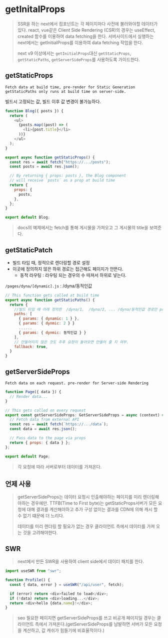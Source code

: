 # getInitalProps

> SSR을 하는 next에서 컴포넌트는 각 페이지마다 사전에 불러와야할 데이터가 있다. react, vue같은 Client Side Rendering (CSR)의 경우는 useEffect, created 함수를 이용하여 data fetching을 한다. 서버사이드에서 실행하는 next에서는 getInitialProps를 이용하여 data fetching 작업을 한다.
>
> next v9 이상에서는 `getInitialProps`대신 `getStaticProps`, `getStaticPaths`, `getServerSideProps`를 사용하도록 가이드한다.

## getStaticProps

```
Fetch data at build time, pre-render for Static Generation
getStaticPaths only runs at build time on server-side.
```

빌드시 고정되는 값, 빌드 이후 값 변경이 불가능하다.

```js
function Blog({ posts }) {
  return (
    <ul>
      {posts.map((post) => (
        <li>{post.title}</li>
      ))}
    </ul>
  );
}

export async function getStaticProps() {
  const res = await fetch("https://.../posts");
  const posts = await res.json();

  // By returning { props: posts }, the Blog component
  // will receive `posts` as a prop at build time
  return {
    props: {
      posts,
    },
  };
}

export default Blog;
```

> docs의 예제에서는 fetch를 통해 게시물을 가져오고 그 게시물의 title을 보여준다.

## getStaticPatch

- 빌드 타임 때, 정적으로 렌더링할 경로 설정
- 이곳에 정의하지 않은 하위 경로는 접근해도 페이지가 안뜬다.
  - 동적 라우팅 : 라우팅 되는 경우의 수 따져서 하위로 넣는다.

`/pages/dyna/[dynamic].js` : /dyna/동적인값

```js
// This function gets called at build time
export async function getStaticPaths() {
  return {
    //빌드 타임 때 아래 정의한  /dyna/1,  /dyna/2, ... /dyna/동적인값 경로만 pre렌더링.
    paths: [
      { params: { dynamic: 1 } },
      { params: { dynmic: 2 } }
      ......
      { params: { dynmic: 동적인값 } }
    ],
    // 만들어지지 않은 것도 추후 요청이 들어오면 만들어 줄 지 여부.
    fallback: true,
  }
}
```

## getServerSideProps

```
Fetch data on each request. pre-render for Server-side Rendering
```

```js
function Page({ data }) {
  // Render data...
}

// This gets called on every request
export const getServerSideProps: GetServerSideProps = async (context) => {
  // Fetch data from external API
  const res = await fetch(`https://.../data`);
  const data = await res.json();

  // Pass data to the page via props
  return { props: { data } };
};

export default Page;
```

> 각 요청에 따라 서버로부터 데이터를 가져온다.

## 언제 사용

> getServerSideProps는 데이터 요청시 인출해야하는 페이지를 미리 렌더링해야하는 경우에만. TTFB(Time to First byte)는 getStaticProps서버가 모든 요청에 대해 결과를 계산해야하고 추가 구성 없이는 결과를 CDN에 의해 캐시 할 수 없기 떄문에 더 느리다.
>
> 데이터를 미리 렌더링 할 필요가 없는 경우 클라이언트 측에서 데이터를 가져 오는 것을 고려해야한다.

## SWR

> next에서 만든 SWR을 사용하여 client side에서 데이터 패치를 한다.

```js
import useSWR from "swr";

function Profile() {
  const { data, error } = useSWR("/api/user", fetch);

  if (error) return <div>failed to load</div>;
  if (!data) return <div>loading...</div>;
  return <div>hello {data.name}!</div>;
}
```

> seo 필요한 페이지면 getServerSideProps를 쓰고 비공개 페이지일 경우는 클라이언트 측에서 가져온다.(getServerSideProps를 남발하면 서버가 모든 요청을 계산하고, 값 캐쉬가 힘들기에 비효율적이다.)
